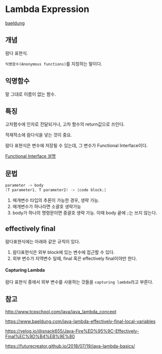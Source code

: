 # Lambda Expression
[baeldung](https://www.baeldung.com/tag/lambda-expressions)

## 개념
람다 표현식.

`익명함수(Anonymous functions)`를 지칭하는 말이다.

## 익명함수
말 그대로 이름이 없는 함수.

## 특징
고차함수에 인자로 전달되거나, 고차 함수의 return값으로 쓰인다. 

적재적소에 람다식을 넣는 것이 중요.

람다 표현식은 변수에 저장될 수 있는데, 그 변수가 Functional Interface이다. 

[Functional Interface 설명](./Java%20Functional%20Interface.md)

## 문법
~~~java
parameter -> body
(T parameter1, T parameter2) -> {code block;}
~~~

1. 매개변수 타입의 추론이 가능한 경우, 생략 가능.
2. 매개변수가 하나라면 소괄호 생략가능
3. body가 하나의 명령문이면 중괄호 생략 가능. 이때 body 끝에 `;`는 쓰지 않는다.

## effectively final
람다표현식에는 아래와 같은 규칙이 있다.
1. 람다표현식은 외부 block에 있는 변수에 접근할 수 있다.
2. 외부 변수가 지역변수 일때, final 혹은 effectively final이야만 한다.

#### Capturing Lambda
람다 표현식 중에서 외부 변수를 사용하는 것들을 `capturing lambda`라고 부른다.



## 참고
http://www.tcpschool.com/java/java_lambda_concept

https://www.baeldung.com/java-lambda-effectively-final-local-variables

https://velog.io/@snack655/Java-Fire%ED%95%9C-Effectively-Final%EC%9D%B4%EB%9E%80

https://futurecreator.github.io/2018/07/19/java-lambda-basics/

